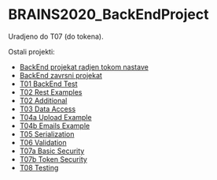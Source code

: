 # BRAINS2020_BackEndProject

Uradjeno do T07 (do tokena).

Ostali projekti:
- [BackEnd projekat radjen tokom nastave](https://github.com/NikolaVetnic/BRAINS2020_BackEndProject)
- [BackEnd zavrsni projekat](https://github.com/NikolaVetnic/BRAINS2020_Security_T07a)
- [T01 BackEnd Test](https://github.com/NikolaVetnic/BRAINS2020_BackEnd_T01)
- [T02 Rest Examples](https://github.com/NikolaVetnic/BRAINS2020_BackEnd_T02)
- [T02 Additional](https://github.com/NikolaVetnic/BRAINS2020_BackEnd_T02_Additional)
- [T03 Data Access](https://github.com/NikolaVetnic/BRAINS2020_BackEnd_T03)
- [T04a Upload Example](https://github.com/NikolaVetnic/BRAINS2020_BackEnd_T04a)
- [T04b Emails Example](https://github.com/NikolaVetnic/BRAINS2020_BackEnd_T04b)
- [T05 Serialization](https://github.com/NikolaVetnic/BRAINS2020_BackEnd_T05)
- [T06 Validation](https://github.com/NikolaVetnic/BRAINS2020_Validation_T06)
- [T07a Basic Security](https://github.com/NikolaVetnic/BRAINS2020_Security_T07a)
- [T07b Token Security](https://github.com/NikolaVetnic/BRAINS2020_Security_T07b)
- [T08 Testing](https://github.com/NikolaVetnic/BRAINS2020_Security_T08)